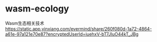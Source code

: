 # wasm-ecology
Wasm生态相关技术 https://static.app.yinxiang.com/evermind/share/260f080d-1a72-4864-a61e-97a121e70e87?encryptedUserId=iuehxV-bT7JIuO44kT_JBg

